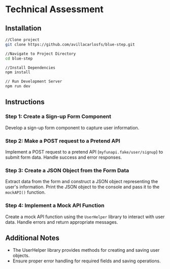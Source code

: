 # Technical Assessment 

## Installation
```bash
//Clone project
git clone https://github.com/avillacarlosfs/blue-step.git

//Navigate to Project Directory
cd blue-step

//Install Dependencies
npm install 

// Run Development Server
npm run dev

```
## Instructions
### Step 1: Create a Sign-up Form Component
Develop a sign-up form component to capture user information.

### Step 2: Make a POST request to a Pretend API
Implement a POST request to a pretend API (`myfunapi.fake/user/signup`) to submit form data. Handle success and error responses.

### Step 3: Create a JSON Object from the Form Data
Extract data from the form and construct a JSON object representing the user's information. Print the JSON object to the console and pass it to the `mockAPI()` function.

### Step 4: Implement a Mock API Function
Create a mock API function using the `UserHelper` library to interact with user data. Handle errors and return appropriate messages.

## Additional Notes
- The UserHelper library provides methods for creating and saving user objects.
- Ensure proper error handling for required fields and saving operations.